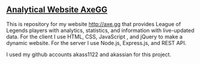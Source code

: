 ## [Analytical Website AxeGG](http://axe.gg)
This is repository for my website http://axe.gg that provides League of Legends players with analytics, statistics, and information with live-updated data. For the client I use HTML, CSS, JavaScript , and jQuery to make a dynamic website. For the server I use Node.js, Express.js, and REST API.

I used my github accounts akass1122 and akassian for this project.
